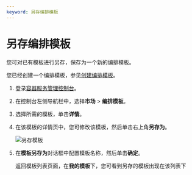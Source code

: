 ```yaml
---
keyword: 另存编排模板
---
```


# 另存编排模板

您可对已有模板进行另存，保存为一个新的编排模板。

您已经创建一个编排模板，参见[创建编排模板](/intl.zh-CN/Kubernetes集群用户指南/应用市场/模板管理/创建编排模板.md)。

1.  登录[容器服务管理控制台](https://cs.console.aliyun.com)。

2.  在控制台左侧导航栏中，选择**市场** \> **编排模板**。

3.  选择所需的模板，单击**详情**。

4.  在该模板的详情页中，您可修改该模板，然后单击右上角**另存为**。

    ![另存模板](https://static-aliyun-doc.oss-accelerate.aliyuncs.com/assets/img/zh-CN/3006659951/p8895.png)

5.  在**模板另存为**对话框中配置模板名称，然后单击**确定**。

    返回模板列表页面，在**我的模板**下，您可看到另存的模板出现在该列表下


